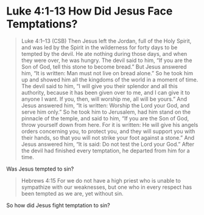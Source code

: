# Luke 4:1-13 How Did Jesus Face Temptations?

>Luke 4:1–13 (CSB) Then Jesus left the Jordan, full of the Holy Spirit, and was led by the Spirit in the wilderness  for forty days to be tempted by the devil. He ate nothing during those days, and when they were over, he was hungry.  The devil said to him, “If you are the Son of God, tell this stone to become bread.”  But Jesus answered him, “It is written: Man must not live on bread alone.”  So he took him up and showed him all the kingdoms of the world in a moment of time.  The devil said to him, “I will give you their splendor and all this authority, because it has been given over to me, and I can give it to anyone I want.  If you, then, will worship me, all will be yours.”  And Jesus answered him, “It is written: Worship the Lord your God, and serve him only.”  So he took him to Jerusalem, had him stand on the pinnacle of the temple, and said to him, “If you are the Son of God, throw yourself down from here.  For it is written: He will give his angels orders concerning you, to protect you,  and they will support you with their hands, so that you will not strike your foot against a stone.”  And Jesus answered him, “It is said: Do not test the Lord your God.”  After the devil had finished every temptation, he departed from him for a time.

Was Jesus tempted to sin?

>Hebrews 4:15 For we do not have a high priest who is unable to sympathize with our weaknesses, but one who in every respect has been tempted as we are, yet without sin.

So how did Jesus fight temptation to sin?

